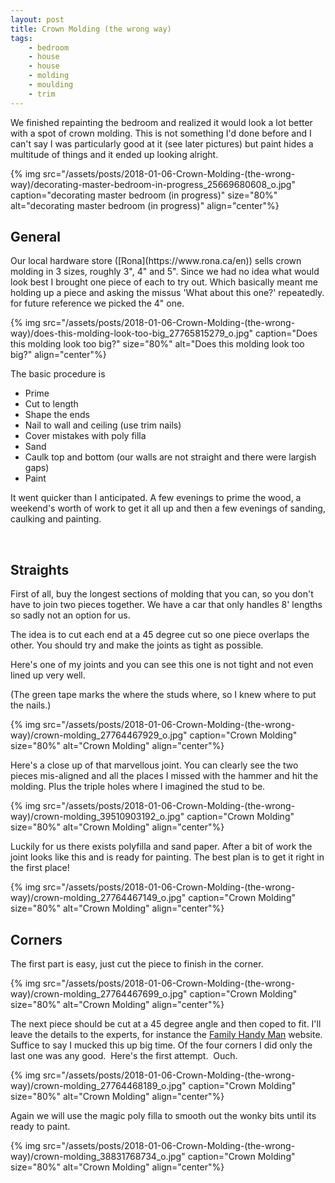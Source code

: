 ```yaml
---
layout: post
title: Crown Molding (the wrong way)
tags:
    - bedroom
    - house
    - house
    - molding
    - moulding
    - trim
---
```


We finished repainting the bedroom and realized it would look a lot better with a spot of crown molding. This is not something I'd done before and I can't say I was particularly good at it (see later pictures) but paint hides a multitude of things and it ended up looking alright.

{% img src="/assets/posts/2018-01-06-Crown-Molding-(the-wrong-way)/decorating-master-bedroom-in-progress_25669680608_o.jpg" caption="decorating master bedroom (in progress)" size="80%" alt="decorating master bedroom (in progress)" align="center"%}
<h2>General</h2>
Our local hardware store ([Rona](https://www.rona.ca/en)) sells crown molding in 3 sizes, roughly 3", 4" and 5". Since we had no idea what would look best I brought one piece of each to try out. Which basically meant me holding up a piece and asking the missus 'What about this one?' repeatedly. for future reference we picked the 4" one.

{% img src="/assets/posts/2018-01-06-Crown-Molding-(the-wrong-way)/does-this-molding-look-too-big_27765815279_o.jpg" caption="Does this molding look too big?" size="80%" alt="Does this molding look too big?" align="center"%}

The basic procedure is
<ul>
<li>Prime</li>
<li>Cut to length</li>
<li>Shape the ends</li>
<li>Nail to wall and ceiling (use trim nails)</li>
<li>Cover mistakes with poly filla</li>
<li>Sand</li>
<li>Caulk top and bottom (our walls are not straight and there were largish gaps)</li>
<li>Paint</li>
</ul>
It went quicker than I anticipated. A few evenings to prime the wood, a weekend's worth of work to get it all up and then a few evenings of sanding, caulking and painting.

 
<h2>Straights</h2>
First of all, buy the longest sections of molding that you can, so you don't have to join two pieces together. We have a car that only handles 8' lengths so sadly not an option for us.

The idea is to cut each end at a 45 degree cut so one piece overlaps the other. You should try and make the joints as tight as possible.

Here's one of my joints and you can see this one is not tight and not even lined up very well.

(The green tape marks the where the studs where, so I knew where to put the nails.)

{% img src="/assets/posts/2018-01-06-Crown-Molding-(the-wrong-way)/crown-molding_27764467929_o.jpg" caption="Crown Molding" size="80%" alt="Crown Molding" align="center"%}

Here's a close up of that marvellous joint. You can clearly see the two pieces mis-aligned and all the places I missed with the hammer and hit the molding. Plus the triple holes where I imagined the stud to be.

{% img src="/assets/posts/2018-01-06-Crown-Molding-(the-wrong-way)/crown-molding_39510903192_o.jpg" caption="Crown Molding" size="80%" alt="Crown Molding" align="center"%}

Luckily for us there exists polyfilla and sand paper. After a bit of work the joint looks like this and is ready for painting. The best plan is to get it right in the first place!

{% img src="/assets/posts/2018-01-06-Crown-Molding-(the-wrong-way)/crown-molding_27764467149_o.jpg" caption="Crown Molding" size="80%" alt="Crown Molding" align="center"%}
<h2>Corners</h2>
The first part is easy, just cut the piece to finish in the corner.

{% img src="/assets/posts/2018-01-06-Crown-Molding-(the-wrong-way)/crown-molding_27764467699_o.jpg" caption="Crown Molding" size="80%" alt="Crown Molding" align="center"%}

The next piece should be cut at a 45 degree angle and then coped to fit. I'll leave the details to the experts, for instance the [Family Handy Man](https://www.familyhandyman.com/carpentry/trim-carpentry/how-to-install-crown-molding-three-piece-design/view-all/) website. Suffice to say I mucked this up big time. Of the four corners I did only the last one was any good.  Here's the first attempt.  Ouch.

{% img src="/assets/posts/2018-01-06-Crown-Molding-(the-wrong-way)/crown-molding_27764468189_o.jpg" caption="Crown Molding" size="80%" alt="Crown Molding" align="center"%}

Again we will use the magic poly filla to smooth out the wonky bits until its ready to paint.

{% img src="/assets/posts/2018-01-06-Crown-Molding-(the-wrong-way)/crown-molding_38831768734_o.jpg" caption="Crown Molding" size="80%" alt="Crown Molding" align="center"%}